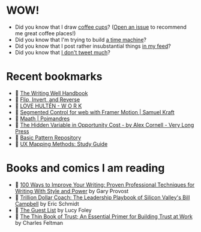 # WOW!

- Did you know that I draw [coffee cups](https://papercups.mamuso.net/)? ([Open an issue](https://github.com/mamuso/papercups/issues) to recommend me great coffee places!)
- Did you know that I'm trying to build [a time machine](https://github.com/mamuso/fluxcapacitor)?
- Did you know that I post rather insubstantial things [in my feed](https://feed.mamuso.net/)?
- Did you know that [I don't tweet much](https://twitter.com/mamuso)?

# Recent bookmarks

- 👀 [The Writing Well Handbook](https://www.julian.com/guide/write/intro)
- 👀 [Flip, Invert, and Reverse](https://yuanchuan.dev/flip-invert-reverse)
- 👀 [LOVE HULTÉN - W O R K](https://www.lovehulten.com/)
- 👀 [Segmented Control for web with Framer Motion | Samuel Kraft](https://samuelkraft.com/blog/segmented-control-framer-motion)
- 👀 [Maath | Poimandres](https://maath.pmnd.rs/)
- 👀 [The Hidden Variable in Opportunity Cost - by Alex Cornell - Very Long Press](https://verylong.substack.com/p/the-hidden-variable-in-opportunity)
- 👀 [Basic Pattern Repository](https://patterns.helloyes.dev/)
- 👀 [UX Mapping Methods: Study Guide](https://www.nngroup.com/articles/ux-mapping-methods-study-guide/)


# Books and comics I am reading

- 📘 [100 Ways to Improve Your Writing: Proven Professional Techniques for Writing With Style and Power](https://www.goodreads.com/book/show/43229424) by Gary Provost
- 📘 [Trillion Dollar Coach: The Leadership Playbook of Silicon Valley's Bill Campbell](https://www.goodreads.com/book/show/42764751) by Eric Schmidt
- 📘 [The Guest List](https://www.goodreads.com/book/show/52656911) by Lucy Foley
- 📘 [The Thin Book of Trust; An Essential Primer for Building Trust at Work](https://www.goodreads.com/book/show/8245275) by Charles Feltman

